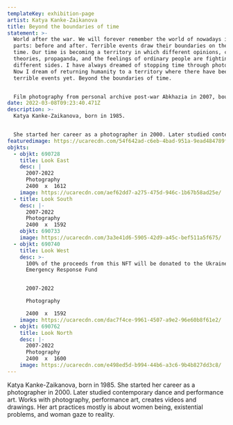 ```yaml
---
templateKey: exhibition-page
artist: Katya Kanke-Zaikanova
title: Beyond the boundaries of time
statement: >-
  World after the war. We will forever remember the world of nowadays in two
  parts: before and after. Terrible events draw their boundaries on the map of
  time. Our time is becoming a territory in which different opinions, conspiracy
  theories, propaganda, and the feelings of ordinary people are fighting on
  different sides. I have always dreamed of stopping time through photography.
  Now I dream of returning humanity to a territory where there have been no
  terrible events yet. Beyond the boundaries of time.


  Film photography from personal archive post-war Abkhazia in 2007, boundaries 2022. Original pieces by  Katya Kanke
date: 2022-03-08T09:23:40.471Z
description: >-
  Katya Kanke-Zaikanova, born in 1985. 


  She started her career as a photographer in 2000. Later studied contemporary dance and performance art. Works with photography, performance art, creates videos and drawings. Her art practices mostly is about women being, existential problems, and women's gaze to reality.
featuredimage: https://ucarecdn.com/54f642ad-c6eb-4bad-951a-9ead484789f4/
objkts:
  - objkt: 690728
    title: Look East
    desc: |
      2007-2022
      Photography
      2400  x  1612
    image: https://ucarecdn.com/aef62dd7-a275-475d-946c-1b67b58ad25e/
  - title: Look South
    desc: |-
      2007-2022
      Photography
      2400  x  1592
    objkt: 690733
    image: https://ucarecdn.com/3a3e41d6-5905-42d9-a45c-bef511a5f675/
  - objkt: 690740
    title: Look West
    desc: >-
      100% of the proceeds from this NFT will be donated to the Ukraine
      Emergency Response Fund


      2007-2022

      Photography

      2400  x  1592
    image: https://ucarecdn.com/dac7f4ce-9961-4507-a9e2-96e60b8f61e2/
  - objkt: 690762
    title: Look North
    desc: |-
      2007-2022
      Photography
      2400  x  1600
    image: https://ucarecdn.com/e498ed5d-b994-44b6-a3c6-9b4b827dd3c8/
---
```

Katya Kanke-Zaikanova, born in 1985. She started her career as a photographer in 2000. Later studied contemporary dance and performance art. Works with photography, performance art, creates videos and drawings. Her art practices mostly is about women being, existential problems, and woman gaze to reality.